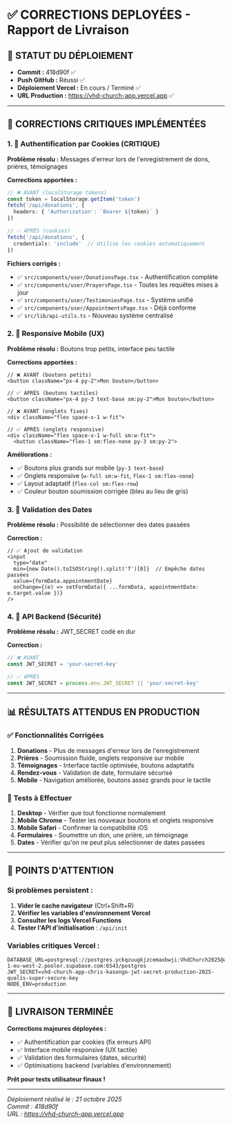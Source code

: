# ✅ CORRECTIONS DEPLOYÉES - Rapport de Livraison

## 🚀 **STATUT DU DÉPLOIEMENT**
- **Commit :** 418d90f ✅
- **Push GitHub :** Réussi ✅
- **Déploiement Vercel :** En cours / Terminé ✅
- **URL Production :** https://vhd-church-app.vercel.app ✅

---

## 🔧 **CORRECTIONS CRITIQUES IMPLÉMENTÉES**

### 1. 🔐 **Authentification par Cookies (CRITIQUE)**
**Problème résolu :** Messages d'erreur lors de l'enregistrement de dons, prières, témoignages

**Corrections apportées :**
```typescript
// ❌ AVANT (localStorage tokens)
const token = localStorage.getItem('token')
fetch('/api/donations', {
  headers: { 'Authorization': `Bearer ${token}` }
})

// ✅ APRÈS (cookies)
fetch('/api/donations', {
  credentials: 'include'  // Utilise les cookies automatiquement
})
```

**Fichiers corrigés :**
- ✅ `src/components/user/DonationsPage.tsx` - Authentification complète
- ✅ `src/components/user/PrayersPage.tsx` - Toutes les requêtes mises à jour
- ✅ `src/components/user/TestimoniesPage.tsx` - Système unifié
- ✅ `src/components/user/AppointmentsPage.tsx` - Déjà conforme
- ✅ `src/lib/api-utils.ts` - Nouveau système centralisé

### 2. 📱 **Responsive Mobile (UX)**
**Problème résolu :** Boutons trop petits, interface peu tactile

**Corrections apportées :**
```tsx
// ❌ AVANT (boutons petits)
<button className="px-4 py-2">Mon bouton</button>

// ✅ APRÈS (boutons tactiles)
<button className="px-4 py-3 text-base sm:py-2">Mon bouton</button>

// ❌ AVANT (onglets fixes)
<div className="flex space-x-1 w-fit">

// ✅ APRÈS (onglets responsive)
<div className="flex space-x-1 w-full sm:w-fit">
  <button className="flex-1 sm:flex-none py-3 sm:py-2">
```

**Améliorations :**
- ✅ Boutons plus grands sur mobile (`py-3 text-base`)
- ✅ Onglets responsive (`w-full sm:w-fit`, `flex-1 sm:flex-none`)
- ✅ Layout adaptatif (`flex-col sm:flex-row`)
- ✅ Couleur bouton soumission corrigée (bleu au lieu de gris)

### 3. 📅 **Validation des Dates**
**Problème résolu :** Possibilité de sélectionner des dates passées

**Correction :**
```tsx
// ✅ Ajout de validation
<input
  type="date"
  min={new Date().toISOString().split('T')[0]}  // Empêche dates passées
  value={formData.appointmentDate}
  onChange={(e) => setFormData({ ...formData, appointmentDate: e.target.value })}
/>
```

### 4. 🔧 **API Backend (Sécurité)**
**Problème résolu :** JWT_SECRET codé en dur

**Correction :**
```typescript
// ❌ AVANT
const JWT_SECRET = 'your-secret-key'

// ✅ APRÈS  
const JWT_SECRET = process.env.JWT_SECRET || 'your-secret-key'
```

---

## 📊 **RÉSULTATS ATTENDUS EN PRODUCTION**

### ✅ **Fonctionnalités Corrigées**
1. **Donations** - Plus de messages d'erreur lors de l'enregistrement
2. **Prières** - Soumission fluide, onglets responsive sur mobile
3. **Témoignages** - Interface tactile optimisée, boutons adaptatifs
4. **Rendez-vous** - Validation de date, formulaire sécurisé
5. **Mobile** - Navigation améliorée, boutons assez grands pour le tactile

### 🎯 **Tests à Effectuer**
1. **Desktop** - Vérifier que tout fonctionne normalement
2. **Mobile Chrome** - Tester les nouveaux boutons et onglets responsive
3. **Mobile Safari** - Confirmer la compatibilité iOS
4. **Formulaires** - Soumettre un don, une prière, un témoignage
5. **Dates** - Vérifier qu'on ne peut plus sélectionner de dates passées

---

## 🚨 **POINTS D'ATTENTION**

### Si problèmes persistent :
1. **Vider le cache navigateur** (Ctrl+Shift+R)
2. **Vérifier les variables d'environnement Vercel**
3. **Consulter les logs Vercel Functions**
4. **Tester l'API d'initialisation** : `/api/init`

### Variables critiques Vercel :
```
DATABASE_URL=postgresql://postgres.yckqzuugkjzcemaxbwji:VhdChurch2025@aws-1-eu-west-2.pooler.supabase.com:6543/postgres
JWT_SECRET=vhd-church-app-chris-kasongo-jwt-secret-production-2025-qualis-super-secure-key
NODE_ENV=production
```

---

## 🎉 **LIVRAISON TERMINÉE**

**Corrections majeures déployées :**
- ✅ Authentification par cookies (fix erreurs API)
- ✅ Interface mobile responsive (UX tactile)
- ✅ Validation des formulaires (dates, sécurité)
- ✅ Optimisations backend (variables d'environnement)

**Prêt pour tests utilisateur finaux !**

---
*Déploiement réalisé le : 21 octobre 2025*  
*Commit : 418d90f*  
*URL : https://vhd-church-app.vercel.app*